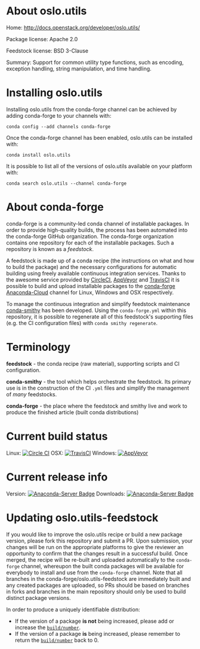 About oslo.utils
================

Home: http://docs.openstack.org/developer/oslo.utils/

Package license: Apache 2.0

Feedstock license: BSD 3-Clause

Summary: Support for common utility type functions, such as encoding, exception handling, string manipulation, and time handling.



Installing oslo.utils
=====================

Installing oslo.utils from the conda-forge channel can be achieved by adding conda-forge to your channels with:

```
conda config --add channels conda-forge
```

Once the conda-forge channel has been enabled, oslo.utils can be installed with:

```
conda install oslo.utils
```

It is possible to list all of the versions of oslo.utils available on your platform with:

```
conda search oslo.utils --channel conda-forge
```


About conda-forge
=================

conda-forge is a community-led conda channel of installable packages.
In order to provide high-quality builds, the process has been automated into the
conda-forge GitHub organization. The conda-forge organization contains one repository
for each of the installable packages. Such a repository is known as a *feedstock*.

A feedstock is made up of a conda recipe (the instructions on what and how to build
the package) and the necessary configurations for automatic building using freely
available continuous integration services. Thanks to the awesome service provided by
[CircleCI](https://circleci.com/), [AppVeyor](http://www.appveyor.com/)
and [TravisCI](https://travis-ci.org/) it is possible to build and upload installable
packages to the [conda-forge](https://anaconda.org/conda-forge)
[Anaconda-Cloud](http://docs.anaconda.org/) channel for Linux, Windows and OSX respectively.

To manage the continuous integration and simplify feedstock maintenance
[conda-smithy](http://github.com/conda-forge/conda-smithy) has been developed.
Using the ``conda-forge.yml`` within this repository, it is possible to regenerate all of
this feedstock's supporting files (e.g. the CI configuration files) with ``conda smithy regenerate``.


Terminology
===========

**feedstock** - the conda recipe (raw material), supporting scripts and CI configuration.

**conda-smithy** - the tool which helps orchestrate the feedstock.
                   Its primary use is in the construction of the CI ``.yml`` files
                   and simplify the management of *many* feedstocks.

**conda-forge** - the place where the feedstock and smithy live and work to
                  produce the finished article (built conda distributions)

Current build status
====================

Linux: [![Circle CI](https://circleci.com/gh/conda-forge/oslo.utils-feedstock.svg?style=shield)](https://circleci.com/gh/conda-forge/oslo.utils-feedstock)
OSX: [![TravisCI](https://travis-ci.org/conda-forge/oslo.utils-feedstock.svg?branch=master)](https://travis-ci.org/conda-forge/oslo.utils-feedstock)
Windows: [![AppVeyor](https://ci.appveyor.com/api/projects/status/github/conda-forge/oslo.utils-feedstock?svg=True)](https://ci.appveyor.com/project/conda-forge/oslo-utils-feedstock/branch/master)

Current release info
====================
Version: [![Anaconda-Server Badge](https://anaconda.org/conda-forge/oslo.utils/badges/version.svg)](https://anaconda.org/conda-forge/oslo.utils)
Downloads: [![Anaconda-Server Badge](https://anaconda.org/conda-forge/oslo.utils/badges/downloads.svg)](https://anaconda.org/conda-forge/oslo.utils)


Updating oslo.utils-feedstock
=============================

If you would like to improve the oslo.utils recipe or build a new
package version, please fork this repository and submit a PR. Upon submission,
your changes will be run on the appropriate platforms to give the reviewer an
opportunity to confirm that the changes result in a successful build. Once
merged, the recipe will be re-built and uploaded automatically to the
`conda-forge` channel, whereupon the built conda packages will be available for
everybody to install and use from the `conda-forge` channel.
Note that all branches in the conda-forge/oslo.utils-feedstock are
immediately built and any created packages are uploaded, so PRs should be based
on branches in forks and branches in the main repository should only be used to
build distinct package versions.

In order to produce a uniquely identifiable distribution:
 * If the version of a package **is not** being increased, please add or increase
   the [``build/number``](http://conda.pydata.org/docs/building/meta-yaml.html#build-number-and-string).
 * If the version of a package **is** being increased, please remember to return
   the [``build/number``](http://conda.pydata.org/docs/building/meta-yaml.html#build-number-and-string)
   back to 0.
